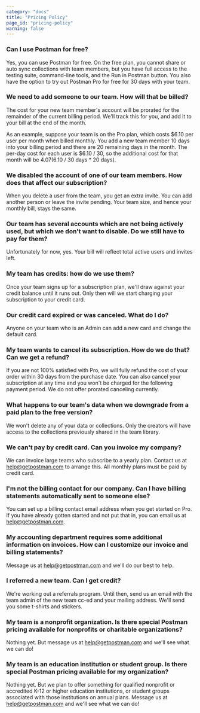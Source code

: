 ```yaml
---
category: "docs"
title: "Pricing Policy"
page_id: "pricing-policy"
warning: false
---
```


### Can I use Postman for free?

Yes, you can use Postman for free. On the free plan, you cannot share or auto sync collections with team members, but you have full access to the testing suite, command-line tools, and the Run in Postman button. You also have the option to try out Postman Pro for free for 30 days with your team.

### We need to add someone to our team. How will that be billed?

The cost for your new team member's account will be prorated for the remainder of the current billing period. We'll track this for you, and add it to your bill at the end of the month.

As an example, suppose your team is on the Pro plan, which costs $6.10 per user per month when billed monthly. You add a new team member 10 days into your billing period and there are 20 remaining days in the month. The per-day cost for each user is $6.10 / 30, so the additional cost for that month will be $4.07 ($6.10 / 30 days \* 20 days).

### We disabled the account of one of our team members. How does that affect our subscription?

When you delete a user from the team, you get an extra invite. You can add another person or leave the invite pending. Your team size, and hence your monthly bill, stays the same.

### Our team has several accounts which are not being actively used, but which we don't want to disable. Do we still have to pay for them?

Unfortunately for now, yes. Your bill will reflect total active users and invites left.

### My team has credits: how do we use them?

Once your team signs up for a subscription plan, we'll draw against your credit balance until it runs out. Only then will we start charging your subscription to your credit card.

### Our credit card expired or was canceled. What do I do?

Anyone on your team who is an Admin can add a new card and change the default card.

### My team wants to cancel its subscription. How do we do that? Can we get a refund?

If you are not 100% satisfied with Pro, we will fully refund the cost of your order within 30 days from the purchase date. You can also cancel your subscription at any time and you won't be charged for the following payment period. We do not offer prorated canceling currently.

### What happens to our team's data when we downgrade from a paid plan to the free version?

We won't delete any of your data or collections. Only the creators will have access to the collections previously shared in the team library.

### We can't pay by credit card. Can you invoice my company?

We can invoice large teams who subscribe to a yearly plan. Contact us at [help@getpostman.com][0] to arrange this. All monthly plans must be paid by credit card.

### I'm not the billing contact for our company. Can I have billing statements automatically sent to someone else?

You can set up a billing contact email address when you get started on Pro. If you have already gotten started and not put that in, you can email us at [help@getpostman.com][0].

### My accounting department requires some additional information on invoices. How can I customize our invoice and billing statements?

Message us at [help@getpostman.com][0] and we'll do our best to help.

### I referred a new team. Can I get credit?

We're working out a referrals program. Until then, send us an email with the team admin of the new team cc-ed and your mailing address. We'll send you some t-shirts and stickers.

### My team is a nonprofit organization. Is there special Postman pricing available for nonprofits or charitable organizations?

Nothing yet. But message us at [help@getpostman.com][0] and we'll see what we can do!

### My team is an education institution or student group. Is there special Postman pricing available for my organization?

Nothing yet. But we plan to offer something for qualified nonprofit or accredited K-12 or higher education institutions, or student groups associated with those institutions on annual plans. Message us at [help@getpostman.com][0] and we'll see what we can do!


[0]: mailto:help@getpostman.com
